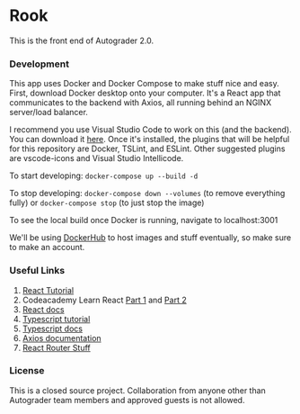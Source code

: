 # Rook

This is the front end of Autograder 2.0.

### Development
This app uses Docker and Docker Compose to make stuff nice and easy. First, download
Docker desktop onto your computer. It's a React app that communicates to the backend
with Axios, all running behind an NGINX server/load balancer.


I recommend you use Visual Studio Code to work on this (and the backend). You can
download it <a href="https://code.visualstudio.com" target="_blank">here</a>. Once it's installed,
the plugins that will be helpful for this repository are Docker, TSLint, and ESLint. Other suggested
plugins are vscode-icons and Visual Studio Intellicode.


To start developing: `docker-compose up --build -d`


To stop developing: `docker-compose down --volumes` (to remove everything fully) or `docker-compose stop` (to just stop the image)

To see the local build once Docker is running, navigate to localhost:3001

We'll be using <a href="hub.docker.com" target="_blank">DockerHub</a> to host images and stuff eventually,
so make sure to make an account.

### Useful Links
1. <a href="https://reactjs.org/tutorial/tutorial.html" target="_blank">React Tutorial</a>
2. Codeacademy Learn React <a href="https://www.codecademy.com/learn/react-101" target="_blank">Part 1</a> and <a href="https://www.codecademy.com/learn/react-102" target="_blank">Part 2</a>
3. <a href="https://reactjs.org/docs/react-api.html" target="_blank">React docs</a>
4. <a href="https://www.tutorialspoint.com/typescript/index.htm" target="_blank">Typescript tutorial</a>
5. <a href="https://www.typescriptlang.org/docs/home.html" target="_blank">Typescript docs</a>
6. <a href="https://github.com/axios/axios" target="_blank">Axios documentation</a>
7. <a href="https://mherman.org/blog/dockerizing-a-react-app/#react-router-and-nginx" target="_blank">React Router Stuff</a>

### License
This is a closed source project. Collaboration from anyone other than Autograder team members and approved
guests is not allowed.
